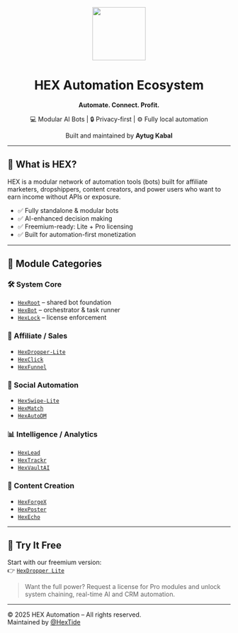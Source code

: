 <p align="center">
  <img src="https://github.com/HexTide.png" width="120" />
  <h1 align="center">HEX Automation Ecosystem</h1>
  <p align="center"><strong>Automate. Connect. Profit.</strong></p>
  <p align="center">💻 Modular AI Bots | 🔒 Privacy-first | ⚙️ Fully local automation</p>
  <p align="center">Built and maintained by <strong>Aytug Kabal</strong></p>
</p>

---

## 🔗 What is HEX?

HEX is a modular network of automation tools (bots) built for affiliate marketers, dropshippers, content creators, and power users who want to earn income without APIs or exposure.

- ✅ Fully standalone & modular bots  
- ✅ AI-enhanced decision making  
- ✅ Freemium-ready: Lite + Pro licensing  
- ✅ Built for automation-first monetization

---

## 🧩 Module Categories

### 🛠 System Core
- [`HexRoot`](https://github.com/HexTide/HexRoot) – shared bot foundation  
- [`HexBot`](https://github.com/HexTide/HexBot) – orchestrator & task runner  
- [`HexLock`](https://github.com/HexTide/HexLock) – license enforcement

### 🛒 Affiliate / Sales
- [`HexDropper-Lite`](https://github.com/HexTide/HexDropper-Lite)  
- [`HexClick`](https://github.com/HexTide/HexClick)  
- [`HexFunnel`](https://github.com/HexTide/HexFunnel)

### 🤖 Social Automation
- [`HexSwipe-Lite`](https://github.com/HexTide/HexSwipe-Lite)  
- [`HexMatch`](https://github.com/HexTide/HexMatch)  
- [`HexAutoDM`](https://github.com/HexTide/HexAutoDM)

### 📊 Intelligence / Analytics
- [`HexLead`](https://github.com/HexTide/HexLead)  
- [`HexTrackr`](https://github.com/HexTide/HexTrackr)  
- [`HexVaultAI`](https://github.com/HexTide/HexVaultAI)

### 🎨 Content Creation
- [`HexForgeX`](https://github.com/HexTide/HexForgeX)  
- [`HexPoster`](https://github.com/HexTide/HexPoster)  
- [`HexEcho`](https://github.com/HexTide/HexEcho)

---

## 🚀 Try It Free

Start with our freemium version:  
👉 [`HexDropper Lite`](https://github.com/HexTide/HexDropper-Lite)

> Want the full power? Request a license for Pro modules and unlock system chaining, real-time AI and CRM automation.

---

© 2025 HEX Automation – All rights reserved.  
Maintained by [@HexTide](https://github.com/HexTide)
